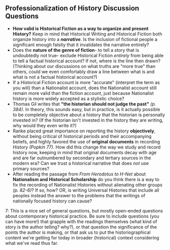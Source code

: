 ## Professionalization of History Discussion Questions


- **How valid is Historical Fiction as a way to organize and present History?** Keep in mind that Historical Writing and Historical Fiction both organize history into a **_narrative_**. Is the inclusion of fictional people a significant enough falsity that it invalidates the narrative entirely? 
- Does the **nature of the genre of fiction**- to tell a story that is undoubtedly not true- exclude Historical Fiction _entirely_ from being able to tell a factual historical account? If not, where is the line then drawn? (Thinking about our discussions on what truths are "more true" than others, could we even comfortably draw a line between what is and what is not a factual historical account?)
- If a Historical Fiction account is more "accurate" (interpret the term as you will) than a Nationalist account, does the Nationalist account still remain more valid than the fiction account, just because Nationalist history is more widely accepted as a stylistic choice?
- Thomas Gil writes that **"the historian should not judge the past"** _(p. 384)_. In theory, this sounds easy, but in practice, is it actually possible to be completely objective about a history that the historian is personally invested in? (If the historian isn't invested in the history they are writing, why would they even write it?)
- Ranke placed great importance on reporting the history **objectively**, without being critical of historical periods and their accompanying beliefs, and highly favored the use of **original documents** in recording History _(Popkin 77)_. How did this change the way we study and record history now, keeping in mind that original documents decay with age and are far outnumbered by secondary and tertiary sources in the modern era? Can we trust a historical narrative that does _not_ use primary sources?
- After reading the passage from _From Herodotus to H-Net_ about **Nationalism and Historical Scholarship** do you think there is a way to fix the recording of Nationalist Histories without alienating other groups _(p. 82-6)_? If so, how? OR, is writing Universal Histories that include all peoples instead the answer to the problems that the writings of nationally focused history can cause?

7: This is a nice set of general questions, but mostly open-ended questions about contemporary historical practice. Be sure to include questions (you can have more!) that grapple with the readings themselves (what kind of story is the author telling? why?), or that question the significance of the points the author is making, or that ask us to put the historiographical content we're getting for today in broader (historical) context considering what we've read thus far.  
